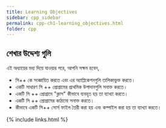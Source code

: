 ```yaml
---
title: Learning Objectives
sidebar: cpp_sidebar
permalink: cpp-ch1-learning_objectives.html
folder: cpp
---
```

## শেখার উদ্দেশ্য গুলি
এই অধ্যায়ের মধ্য দিয়ে যাওয়ার পরে, আপনি সক্ষম হবেন,

* সি++ কে সংজ্ঞায়িত করতে এবং এর অ্যাপ্লিকেশনগুলি তালিকাভুক্ত করতে।
* একটি সাধারণ সি ++ প্রোগ্রামের প্রাথমিক উপাদানগুলি সনাক্ত করতে।
* একটি সি ++ প্রোগ্রামে "ক্লাস" কীভাবে ব্যবহৃত হয় তা ব্যাখ্যা করতে।
* একটি সি ++ প্রোগ্রামের কাঠামো সনাক্ত করতে।
* কীভাবে একটি সি++ সোর্স ফাইল তৈরী করা হয় এবং কম্পাইল করা হয় তা ব্যাখ্যা করতে।

{% include links.html %}
